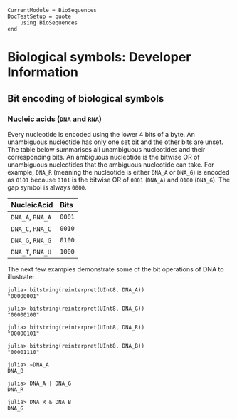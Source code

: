 ```@meta
CurrentModule = BioSequences
DocTestSetup = quote
    using BioSequences
end
```
# Biological symbols: Developer Information

## Bit encoding of biological symbols

### Nucleic acids (`DNA` and `RNA`)

Every nucleotide is encoded using the lower 4 bits of a byte.
An unambiguous nucleotide has only one set bit and the other bits are unset.
The table below summarises all unambiguous nucleotides and their corresponding bits.
An ambiguous nucleotide is the bitwise OR of unambiguous nucleotides that the
ambiguous nucleotide can take.
For example, `DNA_R` (meaning the nucleotide is either `DNA_A` or `DNA_G`) is
encoded as `0101` because `0101` is the bitwise OR of `0001` (`DNA_A`) and
`0100` (`DNA_G`).
The gap symbol is always `0000`.

|   NucleicAcid    |  Bits  |
|:---------------- |:------ |
| `DNA_A`, `RNA_A` | `0001` |
| `DNA_C`, `RNA_C` | `0010` |
| `DNA_G`, `RNA_G` | `0100` |
| `DNA_T`, `RNA_U` | `1000` |

The next few examples demonstrate some of the bit operations of DNA to illustrate:
```jldoctest
julia> bitstring(reinterpret(UInt8, DNA_A))
"00000001"

julia> bitstring(reinterpret(UInt8, DNA_G))
"00000100"

julia> bitstring(reinterpret(UInt8, DNA_R))
"00000101"

julia> bitstring(reinterpret(UInt8, DNA_B))
"00001110"

julia> ~DNA_A
DNA_B

julia> DNA_A | DNA_G
DNA_R

julia> DNA_R & DNA_B
DNA_G

```

